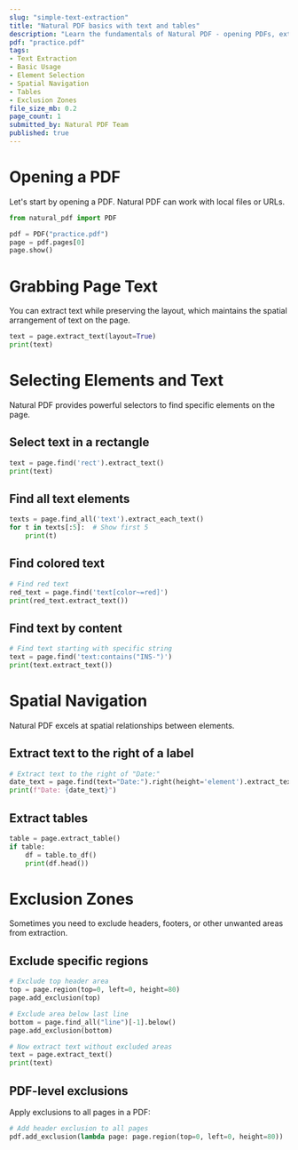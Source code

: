 ```yaml
---
slug: "simple-text-extraction"
title: "Natural PDF basics with text and tables"
description: "Learn the fundamentals of Natural PDF - opening PDFs, extracting text with layout preservation, selecting elements by criteria, spatial navigation, and managing exclusion zones. Perfect starting point for PDF data extraction."
pdf: "practice.pdf"
tags:
- Text Extraction
- Basic Usage
- Element Selection
- Spatial Navigation
- Tables
- Exclusion Zones
file_size_mb: 0.2
page_count: 1
submitted_by: Natural PDF Team
published: true
---
```


# Opening a PDF

Let's start by opening a PDF. Natural PDF can work with local files or URLs.

```python
from natural_pdf import PDF

pdf = PDF("practice.pdf")
page = pdf.pages[0]
page.show()
```

# Grabbing Page Text

You can extract text while preserving the layout, which maintains the spatial arrangement of text on the page.

```python
text = page.extract_text(layout=True)
print(text)
```

# Selecting Elements and Text

Natural PDF provides powerful selectors to find specific elements on the page.

## Select text in a rectangle

```python
text = page.find('rect').extract_text()
print(text)
```

## Find all text elements

```python
texts = page.find_all('text').extract_each_text()
for t in texts[:5]:  # Show first 5
    print(t)
```

## Find colored text

```python
# Find red text
red_text = page.find('text[color~=red]')
print(red_text.extract_text())
```

## Find text by content

```python
# Find text starting with specific string
text = page.find('text:contains("INS-")')
print(text.extract_text())
```

# Spatial Navigation

Natural PDF excels at spatial relationships between elements.

## Extract text to the right of a label

```python
# Extract text to the right of "Date:"
date_text = page.find(text="Date:").right(height='element').extract_text()
print(f"Date: {date_text}")
```

## Extract tables

```python
table = page.extract_table()
if table:
    df = table.to_df()
    print(df.head())
```

# Exclusion Zones

Sometimes you need to exclude headers, footers, or other unwanted areas from extraction.

## Exclude specific regions

```python
# Exclude top header area
top = page.region(top=0, left=0, height=80)
page.add_exclusion(top)

# Exclude area below last line
bottom = page.find_all("line")[-1].below()
page.add_exclusion(bottom)

# Now extract text without excluded areas
text = page.extract_text()
print(text)
```

## PDF-level exclusions

Apply exclusions to all pages in a PDF:

```python
# Add header exclusion to all pages
pdf.add_exclusion(lambda page: page.region(top=0, left=0, height=80))
```